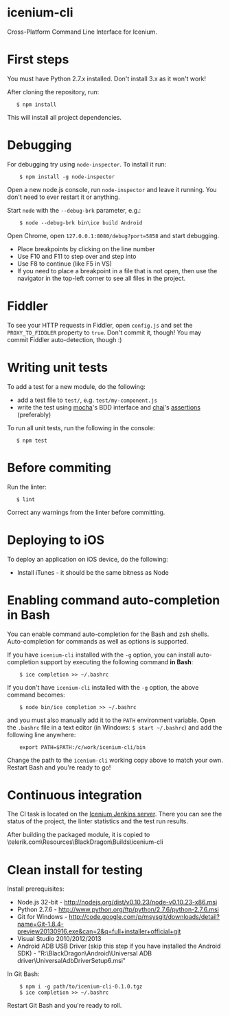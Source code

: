 icenium-cli
===========

Cross-Platform Command Line Interface for Icenium.

First steps
===
You must have Python 2.7.x installed. Don't install 3.x as it won't work!

After cloning the repository, run:

```
   $ npm install
```

This will install all project dependencies.

Debugging
===
For debugging try using `node-inspector`. To install it run:

```
	$ npm install -g node-inspector
```

Open a new node.js console, run `node-inspector` and leave it running. You don't need to ever restart it or anything.

Start `node` with the `--debug-brk` parameter, e.g.:

```
	$ node --debug-brk bin\ice build Android
```

Open Chrome, open `127.0.0.1:8080/debug?port=5858` and start debugging.

* Place breakpoints by clicking on the line number
* Use F10 and F11 to step over and step into
* Use F8 to continue (like F5 in VS)
* If you need to place a breakpoint in a file that is not open, then use the navigator in the top-left corner to see all files in the project.

Fiddler
===
To see your HTTP requests in Fiddler, open `config.js` and set the `PROXY_TO_FIDDLER` property to `true`. Don't commit it, though! You may commit Fiddler auto-detection, though :)

Writing unit tests
===
To add a test for a new module, do the following:

* add a test file to `test/`, e.g. `test/my-component.js`
* write the test using [mocha][1]'s BDD interface and [chai][3]'s [assertions][2] (preferably)

To run all unit tests, run the following in the console:

```
   $ npm test
```

Before commiting
===
Run the linter:

```
   $ lint
```

Correct any warnings from the linter before committing.

Deploying to iOS
===
To deploy an application on iOS device, do the following:

* Install iTunes - it should be the same bitness as Node

Enabling command auto-completion in Bash
===
You can enable command auto-completion for the Bash and zsh shells. Auto-completion for
commands as well as options is supported.

If you have `icenium-cli` installed with the `-g` option, you can install auto-completion support
by executing the following command **in Bash**:

```
	$ ice completion >> ~/.bashrc
```

If you don't have `icenium-cli` installed with the `-g` option, the above command becomes:

```
	$ node bin/ice completion >> ~/.bashrc
```

and you must also manually add it to the `PATH` environment variable. Open the `.bashrc`
file in a text editor (in Windows: `$ start ~/.bashrc`) and add the following line anywhere:

```
	export PATH=$PATH:/c/work/icenium-cli/bin
```

Change the path to the `icenium-cli` working copy above to match your own. Restart Bash and you're ready to go!

Continuous integration
===
The CI task is located on the [Icenium Jenkins server](http://bpc15:8080/job/icenium-cli%20CI%20Build/).
There you can see the status of the project, the linter statistics and the test run results.

After building the packaged module, it is copied to \\telerik.com\Resources\BlackDragon\Builds\icenium-cli

Clean install for testing
===
Install prerequisites:
* Node.js 32-bit - http://nodejs.org/dist/v0.10.23/node-v0.10.23-x86.msi
* Python 2.7.6 - http://www.python.org/ftp/python/2.7.6/python-2.7.6.msi
* Git for Windows - http://code.google.com/p/msysgit/downloads/detail?name=Git-1.8.4-preview20130916.exe&can=2&q=full+installer+official+git
* Visual Studio 2010/2012/2013
* Android ADB USB Driver (skip this step if you have installed the Android SDK) - "R:\BlackDragon\Android\Universal ADB driver\UniversalAdbDriverSetup6.msi"

In Git Bash:

```
	$ npm i -g path/to/icenium-cli-0.1.0.tgz
	$ ice completion >> ~/.bashrc
```

Restart Git Bash and you're ready to roll.


[1]: http://visionmedia.github.io/mocha/#interfaces
[2]: http://chaijs.com/api/assert/
[3]: http://chaijs.com/guide/styles/#assert
